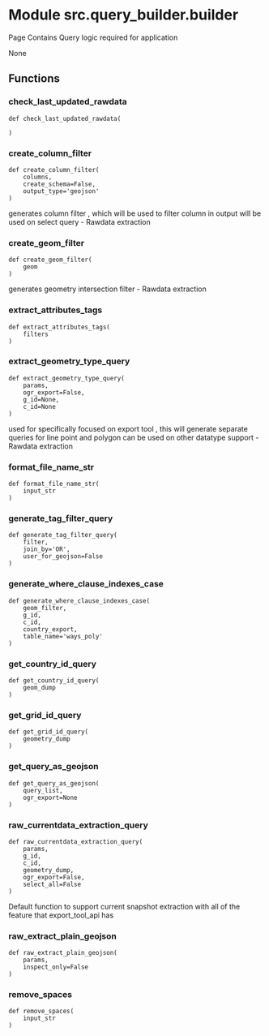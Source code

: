 # Module src.query_builder.builder

Page Contains Query logic required for application

None

## Functions

    
### check_last_updated_rawdata

```python3
def check_last_updated_rawdata(
    
)
```

    

    
### create_column_filter

```python3
def create_column_filter(
    columns,
    create_schema=False,
    output_type='geojson'
)
```

    
generates column filter , which will be used to filter column in output will be used on select query - Rawdata extraction

    
### create_geom_filter

```python3
def create_geom_filter(
    geom
)
```

    
generates geometry intersection filter - Rawdata extraction

    
### extract_attributes_tags

```python3
def extract_attributes_tags(
    filters
)
```

    

    
### extract_geometry_type_query

```python3
def extract_geometry_type_query(
    params,
    ogr_export=False,
    g_id=None,
    c_id=None
)
```

    
used for specifically focused on export tool , this will generate separate queries for line point and polygon can be used on other datatype support - Rawdata extraction

    
### format_file_name_str

```python3
def format_file_name_str(
    input_str
)
```

    

    
### generate_tag_filter_query

```python3
def generate_tag_filter_query(
    filter,
    join_by='OR',
    user_for_geojson=False
)
```

    

    
### generate_where_clause_indexes_case

```python3
def generate_where_clause_indexes_case(
    geom_filter,
    g_id,
    c_id,
    country_export,
    table_name='ways_poly'
)
```

    

    
### get_country_id_query

```python3
def get_country_id_query(
    geom_dump
)
```

    

    
### get_grid_id_query

```python3
def get_grid_id_query(
    geometry_dump
)
```

    

    
### get_query_as_geojson

```python3
def get_query_as_geojson(
    query_list,
    ogr_export=None
)
```

    

    
### raw_currentdata_extraction_query

```python3
def raw_currentdata_extraction_query(
    params,
    g_id,
    c_id,
    geometry_dump,
    ogr_export=False,
    select_all=False
)
```

    
Default function to support current snapshot extraction with all of the feature that export_tool_api has

    
### raw_extract_plain_geojson

```python3
def raw_extract_plain_geojson(
    params,
    inspect_only=False
)
```

    

    
### remove_spaces

```python3
def remove_spaces(
    input_str
)
```